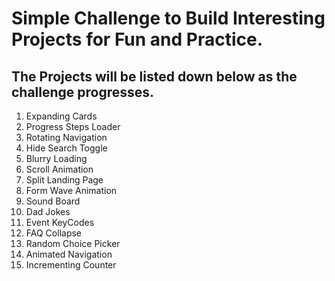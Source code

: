 # Simple Challenge to Build Interesting Projects for Fun and Practice.

## The Projects will be listed down below as the challenge progresses.
1. Expanding Cards
2. Progress Steps Loader
3. Rotating Navigation
4. Hide Search Toggle
5. Blurry Loading
6. Scroll Animation
7. Split Landing Page
8. Form Wave Animation
9. Sound Board
10. Dad Jokes
11. Event KeyCodes
12. FAQ Collapse
13. Random Choice Picker
14. Animated Navigation
15. Incrementing Counter